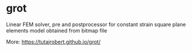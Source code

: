 # grot
Linear FEM solver, pre and postprocessor for constant strain square plane elements model obtained from bitmap file

More: https://tutajrobert.github.io/grot/
